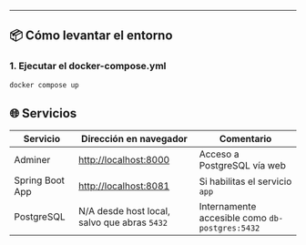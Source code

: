 
---

## 📦 Cómo levantar el entorno

### 1. Ejecutar el docker-compose.yml
```bash
docker compose up
```
## 🌐 Servicios

| Servicio        | Dirección en navegador                         | Comentario                                     |
| --------------- | ---------------------------------------------- | ---------------------------------------------- |
| Adminer         | [http://localhost:8000](http://localhost:8000) | Acceso a PostgreSQL vía web                    |
| Spring Boot App | [http://localhost:8081](http://localhost:8081/swagger-ui/index.html#/) | Si habilitas el servicio `app`                 |
| PostgreSQL      | N/A desde host local, salvo que abras `5432`   | Internamente accesible como `db-postgres:5432` |
